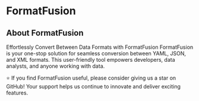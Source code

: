 # **FormatFusion**

## About FormatFusion

Effortlessly Convert Between Data Formats with FormatFusion
FormatFusion is your one-stop solution for seamless conversion between YAML, JSON, and XML formats. This user-friendly tool empowers developers, data analysts, and anyone working with data.

:star: If you find FormatFusion useful, please consider giving us a star on GitHub! Your support helps us continue to innovate and deliver exciting features.
